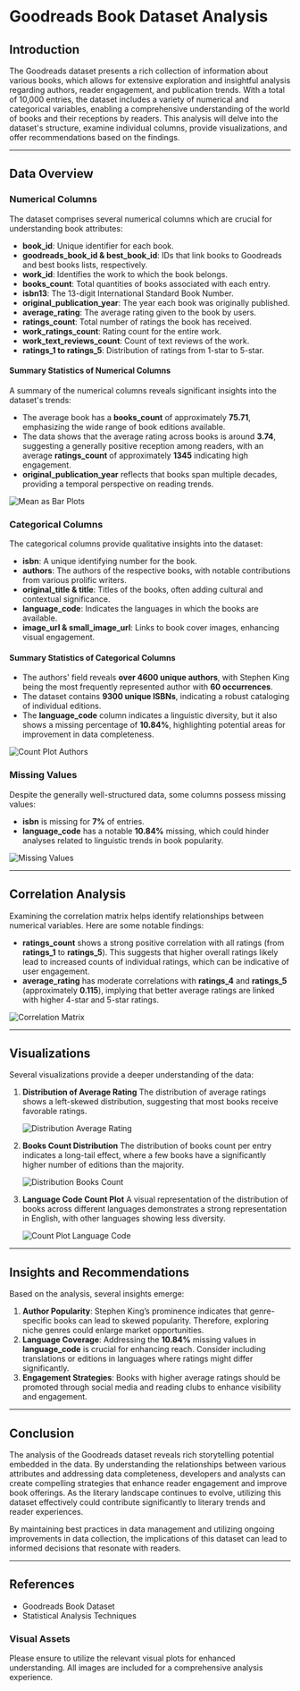 # Goodreads Book Dataset Analysis

## Introduction
The Goodreads dataset presents a rich collection of information about various books, which allows for extensive exploration and insightful analysis regarding authors, reader engagement, and publication trends. With a total of 10,000 entries, the dataset includes a variety of numerical and categorical variables, enabling a comprehensive understanding of the world of books and their receptions by readers. This analysis will delve into the dataset's structure, examine individual columns, provide visualizations, and offer recommendations based on the findings.

---

## Data Overview

### Numerical Columns
The dataset comprises several numerical columns which are crucial for understanding book attributes:
- **book_id**: Unique identifier for each book.
- **goodreads_book_id & best_book_id**: IDs that link books to Goodreads and best books lists, respectively.
- **work_id**: Identifies the work to which the book belongs.
- **books_count**: Total quantities of books associated with each entry.
- **isbn13**: The 13-digit International Standard Book Number.
- **original_publication_year**: The year each book was originally published.
- **average_rating**: The average rating given to the book by users.
- **ratings_count**: Total number of ratings the book has received.
- **work_ratings_count**: Rating count for the entire work.
- **work_text_reviews_count**: Count of text reviews of the work.
- **ratings_1 to ratings_5**: Distribution of ratings from 1-star to 5-star.

#### Summary Statistics of Numerical Columns
A summary of the numerical columns reveals significant insights into the dataset's trends:

- The average book has a **books_count** of approximately **75.71**, emphasizing the wide range of book editions available.
- The data shows that the average rating across books is around **3.74**, suggesting a generally positive reception among readers, with an average **ratings_count** of approximately **1345** indicating high engagement.
- **original_publication_year** reflects that books span multiple decades, providing a temporal perspective on reading trends.

![Mean as Bar Plots](mean_as_bar_plots.png)

### Categorical Columns
The categorical columns provide qualitative insights into the dataset:
- **isbn**: A unique identifying number for the book.
- **authors**: The authors of the respective books, with notable contributions from various prolific writers.
- **original_title & title**: Titles of the books, often adding cultural and contextual significance.
- **language_code**: Indicates the languages in which the books are available.
- **image_url & small_image_url**: Links to book cover images, enhancing visual engagement.

#### Summary Statistics of Categorical Columns
- The authors' field reveals **over 4600 unique authors**, with Stephen King being the most frequently represented author with **60 occurrences**.
- The dataset contains **9300 unique ISBNs**, indicating a robust cataloging of individual editions.
- The **language_code** column indicates a linguistic diversity, but it also shows a missing percentage of **10.84%**, highlighting potential areas for improvement in data completeness.

![Count Plot Authors](count_plot_authors.png)

### Missing Values
Despite the generally well-structured data, some columns possess missing values:
- **isbn** is missing for **7%** of entries.
- **language_code** has a notable **10.84%** missing, which could hinder analyses related to linguistic trends in book popularity.

![Missing Values](missing_values.png)

---

## Correlation Analysis
Examining the correlation matrix helps identify relationships between numerical variables. Here are some notable findings:

- **ratings_count** shows a strong positive correlation with all ratings (from **ratings_1** to **ratings_5**). This suggests that higher overall ratings likely lead to increased counts of individual ratings, which can be indicative of user engagement.
- **average_rating** has moderate correlations with **ratings_4** and **ratings_5** (approximately **0.115**), implying that better average ratings are linked with higher 4-star and 5-star ratings.

![Correlation Matrix](correlation_matrix.png)

---

## Visualizations
Several visualizations provide a deeper understanding of the data:

1. **Distribution of Average Rating**
   The distribution of average ratings shows a left-skewed distribution, suggesting that most books receive favorable ratings.

   ![Distribution Average Rating](distribution_average_rating.png)

2. **Books Count Distribution**
   The distribution of books count per entry indicates a long-tail effect, where a few books have a significantly higher number of editions than the majority.

   ![Distribution Books Count](distribution_books_count.png)

3. **Language Code Count Plot**
   A visual representation of the distribution of books across different languages demonstrates a strong representation in English, with other languages showing less diversity.

   ![Count Plot Language Code](count_plot_language_code.png)

---

## Insights and Recommendations
Based on the analysis, several insights emerge:
1. **Author Popularity**: Stephen King’s prominence indicates that genre-specific books can lead to skewed popularity. Therefore, exploring niche genres could enlarge market opportunities.
2. **Language Coverage**: Addressing the **10.84%** missing values in **language_code** is crucial for enhancing reach. Consider including translations or editions in languages where ratings might differ significantly.
3. **Engagement Strategies**: Books with higher average ratings should be promoted through social media and reading clubs to enhance visibility and engagement.

---

## Conclusion
The analysis of the Goodreads dataset reveals rich storytelling potential embedded in the data. By understanding the relationships between various attributes and addressing data completeness, developers and analysts can create compelling strategies that enhance reader engagement and improve book offerings. As the literary landscape continues to evolve, utilizing this dataset effectively could contribute significantly to literary trends and reader experiences. 

By maintaining best practices in data management and utilizing ongoing improvements in data collection, the implications of this dataset can lead to informed decisions that resonate with readers.

---

## References
- Goodreads Book Dataset
- Statistical Analysis Techniques

### Visual Assets
Please ensure to utilize the relevant visual plots for enhanced understanding. All images are included for a comprehensive analysis experience.